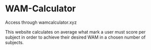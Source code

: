 # WAM-Calculator

Access through wamcalculator.xyz

This website calculates on average what mark a user must score per subject in order to achieve their desired WAM in a chosen number of subjects.
